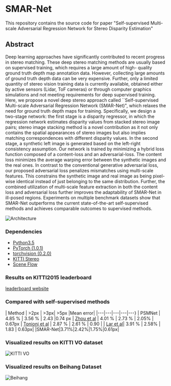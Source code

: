 # SMAR-Net

This repository contains the source code for paper "Self-supervised Multi-scale Adversarial Regression Network for Stereo Disparity Estimation"

## Abstract

Deep learning approaches have significantly contributed to recent progress in stereo matching. These deep stereo matching methods are usually based on supervised training, which requires a large amount of high- quality ground truth depth map annotation data. However, collecting large amounts of ground truth depth data can be very expensive. Further, only a limited quantity of stereo vision training data is currently available, obtained either by active sensors (Lidar, ToF cameras) or through computer graphics simulations and not meeting requirements for deep supervised training. Here, we propose a novel deep stereo approach called ``Self-supervised Multi-scale Adversarial Regression Network (SMAR-Net)", which relaxes the need for ground truth depth maps for training. Specifically, we design a two-stage network: the first stage is a disparity regressor, in which the regression network estimates disparity values from stacked stereo image pairs; stereo image stacking method is a novel contribution as it not only contains the spatial appearances of stereo images but also implies matching correspondences with different disparity values. In the second stage, a synthetic left image is generated based on the left-right consistency assumption. Our network is trained by minimizing a hybrid loss function composed of a content-loss and an adversarial-loss. The content loss minimizes the average warping error between the synthetic images and the real ones. In contrast to the conventional generative adversarial loss, our proposed adversarial loss penalizes mismatches using multi-scale features. This constrains the synthetic image and real image as being pixel-wise identical instead of just belonging to the same distribution. Further, the combined utilization of multi-scale feature extraction in both the content loss and adversarial loss further improves the adaptability of SMAR-Net in ill-posed regions. Experiments on multiple benchmark datasets show that SMAR-Net outperforms the current state-of-the-art self-supervised methods and achieves comparable outcomes to supervised methods.

![Architecture](https://github.com/Dawnstar8411/SMAR-Net/blob/master/Images/SMAR-Net.png)

### Dependencies

- [Python3.5](https://www.python.org/downloads/)
- [PyTorch (1.0.1)](http://pytorch.org)
- [torchvision (0.2.0)](http://pytorch.org)
- [KITTI Stereo](http://www.cvlibs.net/datasets/kitti/eval_object.php)
- [Scene Flow](https://lmb.informatik.uni-freiburg.de/resources/datasets/SceneFlowDatasets.en.html)

### Results on KITTI2015 leaderboard

[leaderboard website](http://www.cvlibs.net/datasets/kitti/eval_scene_flow.php?benchmark=stereo)

### Compared with self-supervised methods
| Method | >2px | >3px| >5px |Mean error|
|---|---|---|---|---}
| PSMNet | 4.85 % | 3.56 % | 2.43 |0.74 px
| [Zhou et al](http://openaccess.thecvf.com/content_ICCV_2017/papers/Zhou_Unsupervised_Learning_of_ICCV_2017_paper.pdf) | 4.01 % | 2.73 % | 2.05% | 0.67px
| [Tonioni et al](http://openaccess.thecvf.com/content_ICCV_2017/papers/Tonioni_Unsupervised_Adaptation_for_ICCV_2017_paper.pdf) | 2.87 % | 2.61 % | 0.90 |
| [Lar et al](https://papers.nips.cc/paper/6639-semi-supervised-learning-for-optical-flow-with-generative-adversarial-networks.pdf)| 3.91 % | 2.58% | 1.83 | 0.63px|
|SMAR-Net|3.71%|2.42%|1.75%|0.61px|

### Visualized results on KITTI VO dataset

![KITTI VO](https://github.com/Dawnstar8411/SMAR-Net/blob/master/Images/KITTI_VO.gif)

### Visualized results on Beihang Dataset

![Beihang](https://github.com/Dawnstar8411/SMAR-Net/blob/master/Images/Beihang.gif)